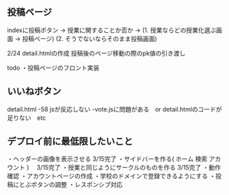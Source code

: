 ## 投稿ページ

indexに投稿ボタン -> 授業に関することか否か -> (1. 授業ならどの授業化選ぶ画面 -> 投稿ページ) (2. そうでないならそのまま投稿画面)

2/24
detail.htmlの作成
投稿後のページ移動の際のpk値の引き渡し

todo
・投稿ページのフロント実装


## いいねボタン

detail.html -58 jsが反応しない
-vote.jsに問題がある　or detail.htmlのコードが足りない　etc

## デプロイ前に最低限したいこと
・ヘッダーの画像を表示させる 3/15完了
・サイドバーを作る(
    ホーム
    検索
    アカウント
)　 3/15完了
・授業と同じようにサークルのものを作る  3/15完了
・動作確認
・アカウントページの作成
・学校のドメインで登録できるようにする
・投稿にとぶボタンの調整
・レスポンシブ対応
